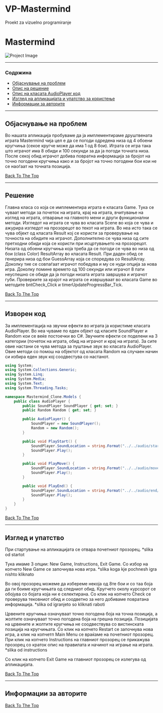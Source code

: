 # VP-Mastermind
Proekt za vizuelno programiranje
# Mastermind

![Project Image](bar.io_logo.png)

---

### Содржина

- [Објаснување на проблем](#објаснување-на-проблем)
- [Опис на решение](#решение)
- [Опис на класата AudioPlayer код](#изворен-код)
- [Изглед на апликацијата и упатство за користење](#изглед-и-упатство)
- [Информации за авторите](#информации-за-авторите)

---

## Објаснување на проблем

Во нашата апликација пробуваме да ја имплементираме друштвената играта Mastermind чија цел е да се погоди одредена низа од 4 обоени кругчиња (секое кругче може да има 1 од 8 бои). Играта се игра така што играчот има 8 обиди и 100 секунди за да ја погоди точната низа. После секој обид играчот добива повратна информација за бројот на точно погодени кругчиња како и за бројот на точно погодени бои кои не се наоѓаат на точната позиција.

[Back To The Top](#bar.io)

---

## Решение

Главна класа со која се имплементира играта е класата Game. Тука се чуваат методи за почеток на играта, крај на играта, вчитување на изглед на играта, отварање на главното мени и други функционални методи.
Изгледот на играта се чува во класата Scene во која се чува и ажурира изгледот на прозорецот во текот на играта. Во неа исто така се чува објект од класата Result кој се користи за проверување на точноста на обидите на играчот. Дополнително се чува низа од сите претходни обиди која се користи при исцртувањето на прозорецот.
Низата од обоени кругчиња која треба да се погоди се чува во низа од бои (class Color) ResultArray во класата Result. При даден обид се генерира низа од бои GuessArray која се споредува со ResultArray. Доколку тие се совпаѓаат играчот победува и му се нуди опција за нова игра. Доколку помине времето од 100 секунди или играчот 8 пати неуспешно се обиде да ја погоди низата играта завршува и играчот губи. Проверките за крајот на играта се извршуваат во класата Game во методите bntCheck_Click и timerUpdateProgressBar_Tick.

[Back To The Top](#bar.io)

---

## Изворен код

За имплементација на звучни ефекти во играта ја користиме класата AudioPlayer. Во неа чуваме по еден објект од класите SoundPlayer и Random кои се веќе постоечки во С#. Звучните ефекти се поделени на 3 категории (почеток на играта, обид на играчот и крај на играта). За сите овие настани се чува метода за пуштање звук во класата AudioPlayer. Овие методи со помош на објектот од класата Random на случаен начин си избира еден звук кој соодвестува со настанот.

```csharp
using System;
using System.Collections.Generic;
using System.Linq;
using System.Media;
using System.Text;
using System.Threading.Tasks;

namespace Mastermind_Clone.Models {
    public class AudioPlayer {
        public SoundPlayer SoundPlayer { get; set; }
        public Random Random { get; set; }

        public AudioPlayer() {
            SoundPlayer = new SoundPlayer();
            Random = new Random();
        }

        public void PlayStart() {
            SoundPlayer.SoundLocation = string.Format("../../audio/start/Braum.start{0}.wav", Random.Next(1, 6));
            SoundPlayer.Play();
        }

        public void PlayMove() {
            SoundPlayer.SoundLocation = string.Format("../../audio/move/Braum.move{0}.wav", Random.Next(1, 4));
            SoundPlayer.Play();
        }

        public void PlayEnd() {
            SoundPlayer.SoundLocation = string.Format("../../audio/end/Braum.end{0}.wav", Random.Next(1, 5));
            SoundPlayer.Play();
        }
    }
}
```

[Back To The Top](#bar.io)

---

## Изглед и упатство

При стартување на апликацијата се отвара почетниот прозорец.
*slika od startot

Тука имаме 3 опции: New Game, Instructions, Exit Game.
Со избор на копчето New Game се започнува нова игра.
*slika koga kje pochnesh igra nishto kliknato

Во овој прозорец можеме да избереме некоја од 8те бои и со таа боја да ги боиме кругчињата од следниот обид. Кругчето околу курсорот се обојува со бојата која ни е селектирана.
Со клик на копчето Check се проверува тековниот обид и соодветно за него добиваме повратана информација.
*slika od igranjeto so kliknati raboti

Црвените кругчиња означуваат точно погодена боја на точна позиција, а жолтите означуваат точно погодена боја на грешна позиција. Позицијата на црвените и жолтите кругчиња не соодвествува со вистинската позиција на кругчињата.
Со клик на копчето Restart се започнува нова игра, a клик на копчетп Main Menu се враќаме на почетниот прозорец.
При клик на копчето Instructions на главниот прозорец се прикажува прозорец со краток опис на правилата и начинот на играње на играта.
*slika od instructions

Со клик на копчето Exit Game на главниот прозорец се излегува од апликацијата.

[Back To The Top](#bar.io)

---

## Информации за авторите



[Back To The Top](#bar.io)

